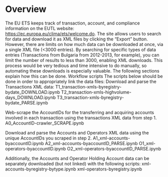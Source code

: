 # Overview
The EU ETS keeps track of transaction, account, and compliance information on the EUTL website: https://ec.europa.eu/clima/ets/welcome.do. The site allows users to search for data and download it as XML files by clicking the “Export” button. However, there are limits on how much data can be downloaded at once, via a single XML file (<3000 entries). By searching for specific types of data entries (Transactions from Bulgaria from 2012-2013, for example), you can limit the number of results to less than 3000, enabling XML downloads. This process would be very tedious and time intensive to do manually, so automating these downloads is especially valuable. The following sections explain how this can be done.
Workflow scripts
The scripts below should be done in order to appropriately link the data files:
Download and parse the Transactions XML data:
T1_transaction-xmls-byregistry-bydate_DOWNLOAD.ipynb
T2_transaction-xmls-highvolume-days_DOWNLOAD.ipynb
T3_transaction-xmls-byregistry-bydate_PARSE.ipynb

Web-scrape the AccountIDs for the transferring and acquiring accounts involved in each transaction using the transactions XML data from step 1.
A0_AccountID-crawler_SCRAPE.ipynb

Download and parse the Accounts and Operators XML data using the unique AccountIDs you scraped in step 2.
A1_xml-accounts-byaccountID.ipynb
A2_xml-accounts-byaccountID_PARSE.ipynb
O1_xml-operators-byaccountID.ipynb
O2_xml-operators-byaccountID_PARSE.ipynb

Additionally, the Accounts and Operator Holding Account data can be separately downloaded (but not linked) with the following scripts:
xml-accounts-byregistry-bytype.ipynb
xml-operators-byregistry.ipynb


